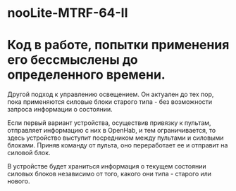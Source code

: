 # nooLite-MTRF-64-II

# Код в работе, попытки применения его бессмыслены до определенного времени.

Другой подход к управлению освещением. Он актуален до тех пор, пока применяются силовые блоки старого типа - без возможности запроса информации о состоянии. 

Если первый вариант устройства, осуществив привязку к пультам, отправляет информацию с них в OpenHab, и тем ограничивается, то здесь устройство выступит посредником между пультами и силовыми блоками. Приняв команду от пульта, оно переработает ее и отправит на силовой блок. 

В устройстве будет храниться информация о  текущем состоянии силовых блоков независимо от того, какого они типа - старого или нового.  
 
